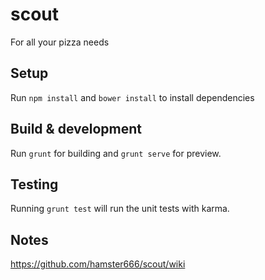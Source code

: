 # scout

For all your pizza needs

## Setup

Run `npm install` and `bower install` to install dependencies

## Build & development

Run `grunt` for building and `grunt serve` for preview.

## Testing

Running `grunt test` will run the unit tests with karma.

## Notes

<https://github.com/hamster666/scout/wiki>